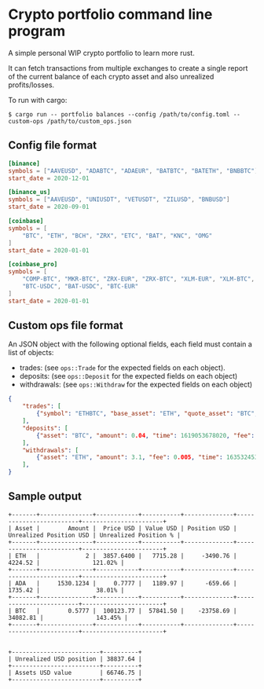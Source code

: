 # Crypto portfolio command line program

A simple personal WIP crypto portfolio to learn more rust.

It can fetch transactions from multiple exchanges to create a single report of the current balance of each crypto asset and also unrealized profits/losses.

To run with cargo:
```shell
$ cargo run -- portfolio balances --config /path/to/config.toml --custom-ops /path/to/custom_ops.json
```

## Config file format

```toml
[binance]
symbols = ["AAVEUSD", "ADABTC", "ADAEUR", "BATBTC", "BATETH", "BNBBTC"]
start_date = 2020-12-01

[binance_us]
symbols = ["AAVEUSD", "UNIUSDT", "VETUSDT", "ZILUSD", "BNBUSD"]
start_date = 2020-09-01

[coinbase]
symbols = [
    "BTC", "ETH", "BCH", "ZRX", "ETC", "BAT", "KNC", "OMG"
]
start_date = 2020-01-01

[coinbase_pro]
symbols = [
    "COMP-BTC", "MKR-BTC", "ZRX-EUR", "ZRX-BTC", "XLM-EUR", "XLM-BTC", 
    "BTC-USDC", "BAT-USDC", "BTC-EUR"
]
start_date = 2020-01-01
```

## Custom ops file format
An JSON object with the following optional fields, each field must contain a list of objects:
- trades: (see `ops::Trade` for the expected fields on each object).
- deposits: (see `ops::Deposit` for the expected fields on each object)
- withdrawals: (see `ops::Withdraw` for the expected fields on each object)

```json
{
    "trades": [
        {"symbol": "ETHBTC", "base_asset": "ETH", "quote_asset": "BTC", "price": 0.03128, "amount": 1.5, "time": 1603562874572, "fee": 0.001, "fee_asset": "BTC", "side": "sell"}
    ],
    "deposits": [
        {"asset": "BTC", "amount": 0.04, "time": 1619053678020, "fee": 0.0, "is_fiat": false}
    ],
    "withdrawals": [
        {"asset": "ETH", "amount": 3.1, "fee": 0.005, "time": 163532453209}
    ],
}
```

## Sample output

```shell
+-------+---------------+------------+-----------+--------------+-------------------------+-----------------------+
| Asset |        Amount |  Price USD | Value USD | Position USD | Unrealized Position USD | Unrealized Position % |
+-------+---------------+------------+-----------+--------------+-------------------------+-----------------------+
| ETH   |             2 |  3857.6400 |   7715.28 |     -3490.76 |                 4224.52 |               121.02% |
+-------+---------------+------------+-----------+--------------+-------------------------+-----------------------+
| ADA   |     1530.1234 |     0.7777 |   1189.97 |      -659.66 |                 1735.42 |                38.01% |
+-------+---------------+------------+-----------+--------------+-------------------------+-----------------------+
| BTC   |        0.5777 |  100123.77 |  57841.50 |    -23758.69 |                34082.81 |               143.45% |
+-------+---------------+------------+-----------+--------------+-------------------------+-----------------------+


+-------------------------+----------+
| Unrealized USD position | 38837.64 |
+-------------------------+----------+
| Assets USD value        | 66746.75 |
+-------------------------+----------+
```